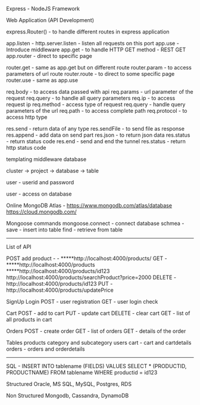 Express - NodeJS Framework

Web Application (API Development)



express.Router() - to handle different routes in express application



app.listen - http.server.listen - listen all requests on this port
app.use - Introduce middleware
app.get - to handle HTTP GET method - REST GET
app.router - direct to specific page




router.get - same as app.get but on different route
router.param - to access parameters of url route
router.route - to direct to some specific page
router.use - same as app.use




req.body - to access data passed with api
req.params - url parameter of the request
req.query - to handle all query parameters
req.ip - to access request ip
req.method - access type of request
req.query - handle query parameters of the url
req.path - to access complete path
req.protocol - to access http type




res.send - return data of any type
res.sendFile - to send file as response
res.append - add data on send part
res.json - to return json data
res.status - return status code
res.end - send and end the tunnel
res.status - return http status code


templating
middleware
database





cluster -> project -> database -> table

user - userid and password

user - access on  database


Online MongoDB Atlas - 
https://www.mongodb.com/atlas/database
https://cloud.mongodb.com/


Mongoose commands
mongoose.connect - connect database
schmea - save - insert into table
        find - retrieve from table



------------------------------------------------------
List of API




POST add product - - *****http://localhost:4000/products/
GET - *****http://localhost:4000/products
        *****http://localhost:4000/products/id123
        http://localhost:4000/products/searchProduct?price=2000
DELETE - http://localhost:4000/products/id123
PUT - http://localhost:4000/products/updatePrice



SignUp
Login
POST - user registration
GET - user login check




Cart 
POST - add to cart
PUT - update cart
DELETE - clear cart
GET - list of all products in cart



Orders
POST - create order
GET - list of orders
GET - details of the order



Tables
products
category and subcategory
users
cart - cart and cartdetails
orders - orders and orderdetails

---------------------------------------------------
SQL - 
INSERT INTO tablename (FIELDS) VALUES
SELECT * (PRODUCTID, PRODUCTNAME) FROM tablename WHERE productid = id123



Structured
Oracle, MS SQL, MySQL, Postgres, RDS


Non Structured
Mongodb, Cassandra, DynamoDB